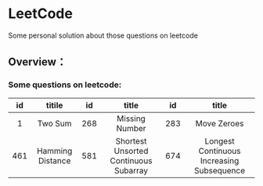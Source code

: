 # LeetCode
Some personal solution about those questions on leetcode

## Overview：
### Some questions on leetcode:
 | id | titile          | id | title          | id | title          |
 | :-:| :-------------: | :-:| :-------------:| :-:| :-------------:|
 | 1  | Two Sum         | 268| Missing Number | 283|  Move Zeroes   |
 |461 | Hamming Distance| 581| Shortest Unsorted Continuous Subarray | 674|  Longest Continuous Increasing Subsequence   |
